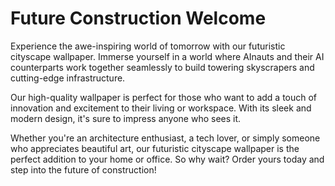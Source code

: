 <!--
Write me markdown content of website with wallpaper:

"A futuristic cityscape where AInauts and their AI counterparts work together to build towering skyscrapers and infrastructure."

The header of the page should not be copy of the text but rather a real content of the website which is using this wallpaper.
-->

<!--font:Inter-->

# Future Construction Welcome

Experience the awe-inspiring world of tomorrow with our futuristic cityscape wallpaper. Immerse yourself in a world where AInauts and their AI counterparts work together seamlessly to build towering skyscrapers and cutting-edge infrastructure.

Our high-quality wallpaper is perfect for those who want to add a touch of innovation and excitement to their living or workspace. With its sleek and modern design, it's sure to impress anyone who sees it.

Whether you're an architecture enthusiast, a tech lover, or simply someone who appreciates beautiful art, our futuristic cityscape wallpaper is the perfect addition to your home or office. So why wait? Order yours today and step into the future of construction!
